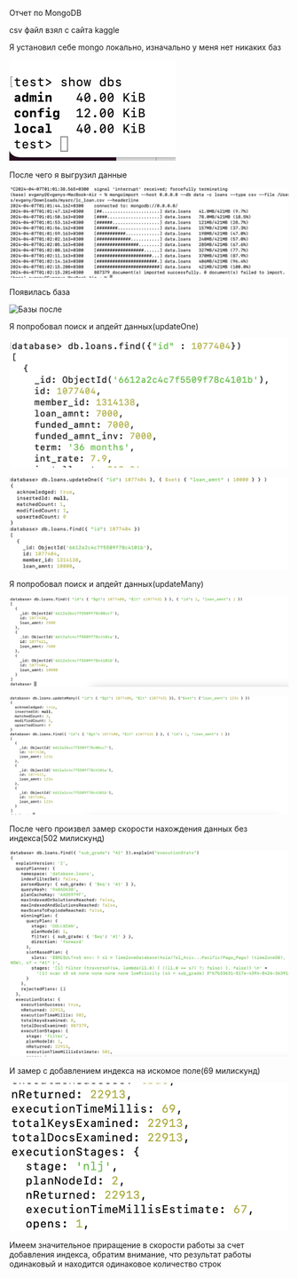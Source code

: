 Отчет по MongoDB

csv файл взял с сайта kaggle

Я установил себе mongo локально, изначально у меня нет никаких баз

![Базы до](images1/db_before.png)

После чего я выгрузил данные

![Выгрузка](images1/load_data.png)

Появилась база

![Базы после](images1/after.png)

Я попробовал поиск и апдейт данных(updateOne)

![Поиск одн](images2/find_onef.png)

![Обновление одной](images2/udate_one.png)


Я попробовал поиск и апдейт данных(updateMany)

![Поиск нескольких](images2/find_many.png)

![Обновление нескольких](images2/update_many.png)


После чего произвел замер скорости нахождения данных без индекса(502 милискунд) 

![поиск простой](images2/grades.png)

И замер с добавлением индекса на искомое поле(69 милискунд)

![поиск индекс](images2/final_time.png)

Имеем значительное приращение в скорости работы за счет добавления индекса, обратим внимание, что результат работы одинаковый и находится одинаковое количество строк
